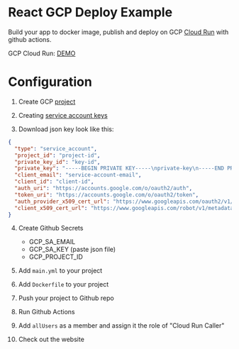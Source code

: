 # React GCP Deploy Example

Build your app to docker image, publish and deploy on GCP [Cloud Run](https://console.cloud.google.com/run) with github actions.

GCP Cloud Run: [DEMO](https://create-react-app-2w7qqxwz2q-uc.a.run.app/)

# Configuration

1. Create GCP [project](https://console.cloud.google.com/projectcreate)

2. Creating [service account keys](https://cloud.google.com/iam/docs/creating-managing-service-account-keys)

3. Download json key look like this:

```json
{
  "type": "service_account",
  "project_id": "project-id",
  "private_key_id": "key-id",
  "private_key": "-----BEGIN PRIVATE KEY-----\nprivate-key\n-----END PRIVATE KEY-----\n",
  "client_email": "service-account-email",
  "client_id": "client-id",
  "auth_uri": "https://accounts.google.com/o/oauth2/auth",
  "token_uri": "https://accounts.google.com/o/oauth2/token",
  "auth_provider_x509_cert_url": "https://www.googleapis.com/oauth2/v1/certs",
  "client_x509_cert_url": "https://www.googleapis.com/robot/v1/metadata/x509/service-account-email"
}
```

4. Create Github Secrets

    - GCP_SA_EMAIL
    - GCP_SA_KEY (paste json file)
    - GCP_PROJECT_ID

5. Add `main.yml` to your project

6. Add `Dockerfile` to your project

7. Push your project to Github repo

6. Run Github Actions

8. Add `allUsers` as a member and assign it the role of "Cloud Run Caller"

9. Check out the website
